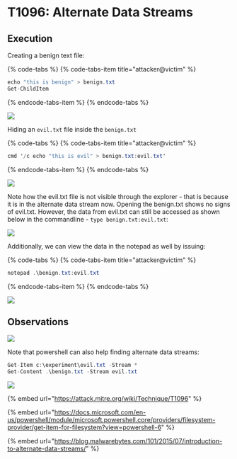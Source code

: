 # T1096: Alternate Data Streams

## Execution

Creating a benign text file:

{% code-tabs %}
{% code-tabs-item title="attacker@victim" %}
```csharp
echo "this is benign" > benign.txt
Get-ChildItem
```
{% endcode-tabs-item %}
{% endcode-tabs %}

![](../.gitbook/assets/ads-benign.png)

Hiding an `evil.txt` file inside the `benign.txt`

{% code-tabs %}
{% code-tabs-item title="attacker@victim" %}
```csharp
cmd '/c echo "this is evil" > benign.txt:evil.txt'
```
{% endcode-tabs-item %}
{% endcode-tabs %}

![](../.gitbook/assets/ads-evil.png)

Note how the evil.txt file is not visible through the explorer - that is because it is in the alternate data stream now. Opening the benign.txt shows no signs of evil.txt. However, the data from evil.txt can still be accessed as shown below in the commandline - `type benign.txt:evil.txt`:

![](../.gitbook/assets/ads-evil-2.png)

Additionally, we can view the data in the notepad as well by issuing:

{% code-tabs %}
{% code-tabs-item title="attacker@victim" %}
```csharp
notepad .\benign.txt:evil.txt
```
{% endcode-tabs-item %}
{% endcode-tabs %}

![](../.gitbook/assets/ads-evil3.png)

## Observations

![](../.gitbook/assets/ads-commandline.png)

Note that powershell can also help finding alternate data streams:

```csharp
Get-Item c:\experiment\evil.txt -Stream *
Get-Content .\benign.txt -Stream evil.txt
```

![](../.gitbook/assets/ads-powershell.png)

{% embed url="https://attack.mitre.org/wiki/Technique/T1096" %}

{% embed url="https://docs.microsoft.com/en-us/powershell/module/microsoft.powershell.core/providers/filesystem-provider/get-item-for-filesystem?view=powershell-6" %}

{% embed url="https://blog.malwarebytes.com/101/2015/07/introduction-to-alternate-data-streams/" %}

